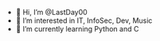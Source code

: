 - 👋 Hi, I’m @LastDay00
- 👀 I’m interested in IT, InfoSec, Dev, Music
- 🌱 I’m currently learning Python and C


<!---
LastDay00/LastDay00 is a ✨ special ✨ repository because its `README.md` (this file) appears on your GitHub profile.
You can click the Preview link to take a look at your changes.
--->
